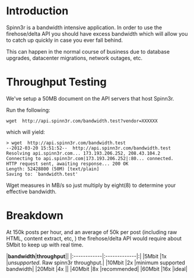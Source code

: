 # Introduction #

Spinn3r is a bandwidth intensive application.  In order to use the firehose/delta API you should have excess bandwidth which will allow you to catch up quickly in case you ever fall behind.

This can happen in the normal course of business due to database upgrades, datacenter migrations, network outages, etc.

# Throughput Testing #

We've setup a 50MB document on the API servers that host Spinn3r.

Run the following:

```
wget  http://api.spinn3r.com/bandwidth.test?vendor=XXXXXX
```

which will yield:

```
> wget  http://api.spinn3r.com/bandwidth.test
--2012-03-20 15:51:52--  http://api.spinn3r.com/bandwidth.test
Resolving api.spinn3r.com... 173.193.206.252, 208.43.104.2
Connecting to api.spinn3r.com|173.193.206.252|:80... connected.
HTTP request sent, awaiting response... 200 OK
Length: 52428800 (50M) [text/plain]
Saving to: `bandwidth.test'
```

Wget measures in MB/s so just multiply by eight(8) to determine your effective bandwidth.

# Breakdown #

At 150k posts per hour, and an average of 50k per post (including raw HTML, content extract, etc, ) the firehose/delta API would require about 5Mbit to keep up with real time.

|**bandwidth**|**throughput**||
|:------------|:-------------|:|
|5Mbit        |1x            |_unsupported_.  Raw spinn3r throughput.|
|10Mbit       |2x            |minimum supported bandwidth|
|20Mbit       |4x            ||
|40Mbit       |8x            |recommended|
|60Mbit       |16x           |ideal|